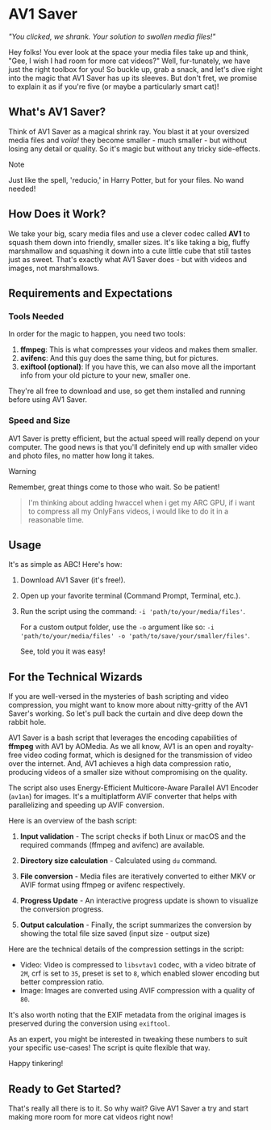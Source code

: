 # AV1 Saver
_"You clicked, we shrank. Your solution to swollen media files!"_

Hey folks! You ever look at the space your media files take up and think, "Gee, I wish I had room for more cat videos?" Well, fur-tunately, we have just the right toolbox for you! So buckle up, grab a snack, and let's dive right into the magic that AV1 Saver has up its sleeves. But don't fret, we promise to explain it as if you're five (or maybe a particularly smart cat)!

## What's AV1 Saver?

Think of AV1 Saver as a magical shrink ray. You blast it at your oversized media files and _voila!_ they become smaller - much smaller - but without losing any detail or quality. So it's magic but without any tricky side-effects.

> [!NOTE]
>Just like the spell, 'reducio,' in Harry Potter, but for your files. No wand needed!

## How Does it Work?

We take your big, scary media files and use a clever codec called **AV1** to squash them down into friendly, smaller sizes. It's like taking a big, fluffy marshmallow and squashing it down into a cute little cube that still tastes just as sweet. That's exactly what AV1 Saver does - but with videos and images, not marshmallows.

## Requirements and Expectations

### Tools Needed

In order for the magic to happen, you need two tools:
1. **ffmpeg**: This is what compresses your videos and makes them smaller.
2. **avifenc**: And this guy does the same thing, but for pictures.
3. **exiftool (optional)**: If you have this, we can also move all the important info from your old picture to your new, smaller one.

They're all free to download and use, so get them installed and running before using AV1 Saver. 

### Speed and Size

AV1 Saver is pretty efficient, but the actual speed will really depend on your computer. The good news is that you'll definitely end up with smaller video and photo files, no matter how long it takes. 

> [!WARNING]
>Remember, great things come to those who wait. So be patient!

>I'm thinking about adding hwaccel when i get my ARC GPU, if i want to compress all my OnlyFans videos, i would like to do it in a reasonable time.

## Usage

It's as simple as ABC! Here's how:
1. Download AV1 Saver (it's free!).
2. Open up your favorite terminal (Command Prompt, Terminal, etc.).
3. Run the script using the command: `-i 'path/to/your/media/files'`.  
    
    For a custom output folder, use the `-o` argument like so: `-i 'path/to/your/media/files' -o 'path/to/save/your/smaller/files'`.  
    
    See, told you it was easy!

## For the Technical Wizards

If you are well-versed in the mysteries of bash scripting and video compression, you might want to know more about nitty-gritty of the AV1 Saver's working. So let's pull back the curtain and dive deep down the rabbit hole.

AV1 Saver is a bash script that leverages the encoding capabilities of **ffmpeg** with AV1 by AOMedia. As we all know, AV1 is an open and royalty-free video coding format, which is designed for the transmission of video over the internet. And, AV1 achieves a high data compression ratio, producing videos of a smaller size without compromising on the quality.

The script also uses Energy-Efficient Multicore-Aware Parallel AV1 Encoder (`av1an`) for images. It's a multiplatform AVIF converter that helps with parallelizing and speeding up AVIF conversion. 

Here is an overview of the bash script:

1. **Input validation** - The script checks if both Linux or macOS and the required commands (ffmpeg and avifenc) are available.

2. **Directory size calculation** - Calculated using `du` command.

3. **File conversion** - Media files are iteratively converted to either MKV or AVIF format using ffmpeg or avifenc respectively.

4. **Progress Update** - An interactive progress update is shown to visualize the conversion progress.

5. **Output calculation** - Finally, the script summarizes the conversion by showing the total file size saved (input size - output size)

Here are the technical details of the compression settings in the script:
- Video: Video is compressed to `libsvtav1` codec, with a video bitrate of `2M`, crf is set to `35`, preset is set to `8`, which enabled slower encoding but better compression ratio.
- Image: Images are converted using AVIF compression with a quality of `80`.

It's also worth noting that the EXIF metadata from the original images is preserved during the conversion using `exiftool`.

As an expert, you might be interested in tweaking these numbers to suit your specific use-cases! The script is quite flexible that way. 

Happy tinkering!

## Ready to Get Started?

That's really all there is to it. So why wait? Give AV1 Saver a try and start making more room for more cat videos right now!
